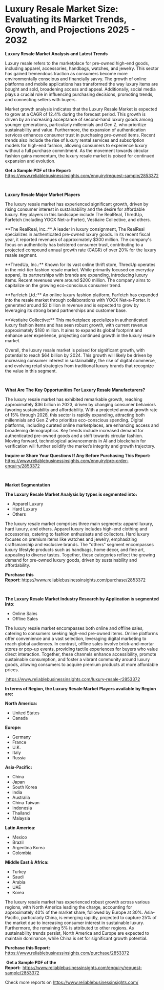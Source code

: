 <p><h1>Luxury Resale Market Size: Evaluating its Market Trends, Growth, and Projections 2025 - 2032</h1></p><p><strong>Luxury Resale Market Analysis and Latest Trends</strong></p>
<p><p>Luxury resale refers to the marketplace for pre-owned high-end goods, including apparel, accessories, handbags, watches, and jewelry. This sector has gained tremendous traction as consumers become more environmentally conscious and financially savvy. The growth of online platforms and mobile applications has transformed the way luxury items are bought and sold, broadening access and appeal. Additionally, social media plays a crucial role in influencing purchasing decisions, promoting trends, and connecting sellers with buyers.</p><p>Market growth analysis indicates that the Luxury Resale Market is expected to grow at a CAGR of 12.4% during the forecast period. This growth is driven by an increasing acceptance of second-hand luxury goods among younger generations, particularly millennials and Gen Z, who prioritize sustainability and value. Furthermore, the expansion of authentication services enhances consumer trust in purchasing pre-owned items. Recent trends also include the rise of luxury rental services and subscription models for high-end fashion, allowing consumers to experience luxury without a full purchase commitment. As the movement towards circular fashion gains momentum, the luxury resale market is poised for continued expansion and evolution.</p></p>
<p><strong>Get a Sample PDF of the Report:&nbsp;</strong> <a href="https://www.reliablebusinessinsights.com/enquiry/request-sample/2853372?utm_campaign=2296&utm_medium=2&utm_source=Github&utm_content=ia&utm_term=11032025&utm_id=luxury-resale">https://www.reliablebusinessinsights.com/enquiry/request-sample/2853372</a></p>
<p>&nbsp;</p>
<p><strong>Luxury Resale Major Market Players</strong></p>
<p><p>The luxury resale market has experienced significant growth, driven by rising consumer interest in sustainability and the desire for affordable luxury. Key players in this landscape include The RealReal, ThredUp, Farfetch (including YOOX Net-a-Porter), Vestiaire Collective, and others.</p><p>**The RealReal, Inc.:** A leader in luxury consignment, The RealReal specializes in authenticated pre-owned luxury goods. In its recent fiscal year, it reported revenues of approximately $300 million. The company's focus on authenticity has bolstered consumer trust, contributing to a projected compound annual growth rate (CAGR) of over 20% for the luxury resale segment.</p><p>**ThredUp, Inc.:** Known for its vast online thrift store, ThredUp operates in the mid-tier fashion resale market. While primarily focused on everyday apparel, its partnerships with brands are expanding, introducing luxury items. Recent revenues were around $200 million. The company aims to capitalize on the growing eco-conscious consumer trend.</p><p>**Farfetch Ltd.:** An online luxury fashion platform, Farfetch has expanded into the resale market through collaborations with YOOX Net-a-Porter. It generated around $2 billion in revenue and is expected to grow by leveraging its strong brand partnerships and customer base.</p><p>**Vestiaire Collective:** This marketplace specializes in authenticated luxury fashion items and has seen robust growth, with current revenue approximately $180 million. It aims to expand its global footprint and enhance user experience, projecting continued growth in the luxury resale market.</p><p>Overall, the luxury resale market is poised for significant growth, with potential to reach $64 billion by 2024. This growth will likely be driven by increasing consumer interest in sustainability, the rise of digital commerce, and evolving retail strategies from traditional luxury brands that recognize the value in this segment.</p></p>
<p>&nbsp;</p>
<p><strong>What Are The Key Opportunities For Luxury Resale Manufacturers?</strong></p>
<p><p>The luxury resale market has exhibited remarkable growth, reaching approximately $36 billion in 2023, driven by changing consumer behaviors favoring sustainability and affordability. With a projected annual growth rate of 15% through 2028, this sector is rapidly expanding, attracting both millennials and Gen Z who prioritize eco-conscious spending. Digital platforms, including curated online marketplaces, are enhancing access and broadening demographics. Key trends include increased demand for authenticated pre-owned goods and a shift towards circular fashion. Moving forward, technological advancements in AI and blockchain for verification will further solidify the market’s integrity and growth trajectory.</p></p>
<p><strong>Inquire or Share Your Questions If Any Before Purchasing This Report:</strong> <a href="https://www.reliablebusinessinsights.com/enquiry/pre-order-enquiry/2853372?utm_campaign=2296&utm_medium=2&utm_source=Github&utm_content=ia&utm_term=11032025&utm_id=luxury-resale">https://www.reliablebusinessinsights.com/enquiry/pre-order-enquiry/2853372</a></p>
<p>&nbsp;</p>
<p><strong>Market Segmentation</strong></p>
<p><strong>The Luxury Resale Market Analysis by types is segmented into:</strong></p>
<p><ul><li>Apparel Luxury</li><li>Hard Luxury</li><li>Others</li></ul></p>
<p><p>The luxury resale market comprises three main segments: apparel luxury, hard luxury, and others. Apparel luxury includes high-end clothing and accessories, catering to fashion enthusiasts and collectors. Hard luxury focuses on premium items like watches and jewelry, emphasizing craftsmanship and exclusive brands. The "others" segment encompasses luxury lifestyle products such as handbags, home decor, and fine art, appealing to diverse tastes. Together, these categories reflect the growing demand for pre-owned luxury goods, driven by sustainability and affordability.</p></p>
<p><strong>Purchase this Report:&nbsp;</strong><a href="https://www.reliablebusinessinsights.com/purchase/2853372?utm_campaign=2296&utm_medium=2&utm_source=Github&utm_content=ia&utm_term=11032025&utm_id=luxury-resale">https://www.reliablebusinessinsights.com/purchase/2853372</a></p>
<p>&nbsp;</p>
<p><strong>The Luxury Resale Market Industry Research by Application is segmented into:</strong></p>
<p><ul><li>Online Sales</li><li>Offline Sales</li></ul></p>
<p><p>The luxury resale market encompasses both online and offline sales, catering to consumers seeking high-end pre-owned items. Online platforms offer convenience and a vast selection, leveraging digital marketing to reach global audiences. In contrast, offline sales involve brick-and-mortar stores or pop-up events, providing tactile experiences for buyers who value direct interaction. Together, these channels enhance accessibility, promote sustainable consumption, and foster a vibrant community around luxury goods, allowing consumers to acquire premium products at more affordable prices.</p></p>
<p><a href="https://www.reliablebusinessinsights.com/luxury-resale-r2853372?utm_campaign=2296&utm_medium=2&utm_source=Github&utm_content=ia&utm_term=11032025&utm_id=luxury-resale">&nbsp;https://www.reliablebusinessinsights.com/luxury-resale-r2853372</a></p>
<p><strong>In terms of Region, the Luxury Resale Market Players available by Region are:</strong></p>
<p>
    <p> <strong> North America: </strong>
        <ul>
            <li>United States</li>
            <li>Canada</li>
        </ul>
        </p> 
    <p> <strong> Europe: </strong>
        <ul>
            <li>Germany</li>
            <li>France</li>
            <li>U.K.</li>
            <li>Italy</li>
            <li>Russia</li>
        </ul>
        </p> 
    <p> <strong> Asia-Pacific: </strong>
        <ul>
            <li>China</li>
            <li>Japan</li>
            <li>South Korea</li>
            <li>India</li>
            <li>Australia</li>
            <li>China Taiwan</li>
            <li>Indonesia</li>
            <li>Thailand</li>
            <li>Malaysia</li>
        </ul>
        </p> 
    <p> <strong> Latin America: </strong>
        <ul>
            <li>Mexico</li>
            <li>Brazil</li>
            <li>Argentina Korea</li>
            <li>Colombia</li>
        </ul>
        </p> 
    <p> <strong> Middle East & Africa: </strong>
        <ul>
            <li>Turkey</li>
            <li>Saudi</li>
            <li>Arabia</li>
            <li>UAE</li>
            <li>Korea</li>
        </ul>
    </p>
    </p>
<p><p>The luxury resale market has experienced robust growth across various regions, with North America leading the charge, accounting for approximately 40% of the market share, followed by Europe at 30%. Asia-Pacific, particularly China, is emerging rapidly, projected to capture 25% of the market due to increasing consumer interest in sustainable luxury. Furthermore, the remaining 5% is attributed to other regions. As sustainability trends persist, North America and Europe are expected to maintain dominance, while China is set for significant growth potential.</p></p>
<p><strong>Purchase this Report: </strong><a href="https://www.reliablebusinessinsights.com/purchase/2853372?utm_campaign=2296&utm_medium=2&utm_source=Github&utm_content=ia&utm_term=11032025&utm_id=luxury-resale">https://www.reliablebusinessinsights.com/purchase/2853372</a></p>
<p>&nbsp;<strong>Get a Sample PDF of the Report:&nbsp;&nbsp;</strong><a href="https://www.reliablebusinessinsights.com/enquiry/request-sample/2853372?utm_campaign=2296&utm_medium=2&utm_source=Github&utm_content=ia&utm_term=11032025&utm_id=luxury-resale">https://www.reliablebusinessinsights.com/enquiry/request-sample/2853372</a></p>
<p><strong></strong></p>
<p>Check more reports on <a href="https://www.reliablebusinessinsights.com/?utm_campaign=2296&utm_medium=2&utm_source=Github&utm_content=ia&utm_term=11032025&utm_id=luxury-resale">https://www.reliablebusinessinsights.com/</a></p>
